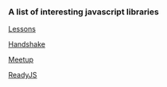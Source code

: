 ### A list of interesting javascript libraries

[Lessons](https://www.npmjs.com/package/browser-lessons)

[Handshake](https://www.npmjs.com/package/handshake)

[Meetup](https://www.npmjs.com/package/meetup)

[ReadyJS](https://www.npmjs.com/package/ready)
